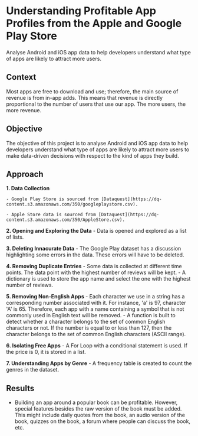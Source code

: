# Understanding Profitable App Profiles from the Apple and Google Play Store
Analyse Android and iOS app data to help developers understand what type of apps are likely to attract more users.

## Context

Most apps are free to download and use; therefore, the main source of revenue is from in-app adds. This means that revenue is directly proportional to the number of users that use our app. The more users, the more revenue.

## Objective

The objective of this project is to analyse Android and iOS app data to help developers understand what type of apps are likely to attract more users to make data-driven decisions with respect to the kind of apps they build.

## Approach

**1. Data Collection**
    
    - Google Play Store is sourced from [Dataquest](https://dq-content.s3.amazonaws.com/350/googleplaystore.csv).
    
    - Apple Store data is sourced from [Dataquest](https://dq-content.s3.amazonaws.com/350/AppleStore.csv).
    
**2. Opening and Exploring the Data**
    - Data is opened and explored as a list of lists.
    
**3. Deleting Innacurate Data**
    - The Google Play dataset has a discussion highlighting some errors in the data. These errors will have to be deleted.
    
**4. Removing Duplicate Entries**
    - Some data is collected at different time points. The data point with the highest number of reviews will be kept.
    - A dictionary is used to store the app name and select the one with the highest number of reviews.
    
**5. Removing Non-English Apps**
    - Each character we use in a string has a corresponding number associated with it. For instance, 'a' is 97, character 'A' is 65. Therefore, each app with a name containing a symbol that is not commonly used in English text will be removed.
    - A function is built to detect whether a character belongs to the set of common English characters or not. If the number is equal to or less than 127, then the character belongs to the set of common English characters (ASCII range).
    
**6. Isolating Free Apps**
    - A For Loop with a conditional statement is used. If the price is 0, it is stored in a list.
    
**7. Understanding Apps by Genre**
    - A frequency table is created to count the genres in the dataset.

## Results
-  Building an app around a popular book can be profitable. However, special features besides the raw version of the book must be added. This might include daily quotes from the book, an audio version of the book, quizzes on the book, a forum where people can discuss the book, etc.
